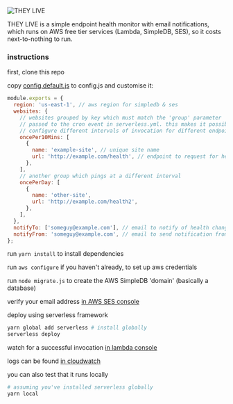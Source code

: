 ![THEY LIVE](https://i.imgur.com/xjcXdWS.jpg)

THEY LIVE is a simple endpoint health monitor with email notifications, which
runs on AWS free tier services (Lambda, SimpleDB, SES), so it costs next-to-nothing to run.

### instructions

first, clone this repo

copy [config.default.js](config.default.js) to config.js and customise it:

```js
module.exports = {
  region: 'us-east-1', // aws region for simpledb & ses
  websites: {
    // websites grouped by key which must match the 'group' parameter
    // passed to the cron event in serverless.yml. this makes it possible to
    // configure different intervals of invocation for different endpoints
    oncePer10Mins: [
      {
        name: 'example-site', // unique site name
        url: 'http://example.com/health', // endpoint to request for healthcheck
      },
    ],
    // another group which pings at a different interval
    oncePerDay: [
      {
        name: 'other-site',
        url: 'http://example.com/health2',
      },
    ],
  },
  notifyTo: ['someguy@example.com'], // email to notify of health changes
  notifyFrom: 'someguy@example.com', // email to send notification from
};
```

run `yarn install` to install dependencies

run `aws configure` if you haven't already, to set up aws credentials

run `node migrate.js` to create the AWS SimpleDB 'domain' (basically a database)

verify your email address [in AWS SES console](https://console.aws.amazon.com/ses/home?region=us-east-1#verified-senders-email:)

deploy using serverless framework

```bash
yarn global add serverless # install globally
serverless deploy
```

watch for a successful invocation [in lambda console](https://console.aws.amazon.com/lambda/home?region=us-east-1#/functions/theylive-dev-cron?tab=monitoring)

logs can be found [in cloudwatch](https://console.aws.amazon.com/cloudwatch/home?region=us-east-1#logsV2:log-groups/log-group/$252Faws$252Flambda$252Ftheylive-dev-cron)

you can also test that it runs locally


```bash
# assuming you've installed serverless globally
yarn local
```
